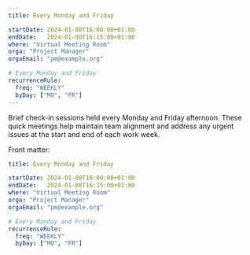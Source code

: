 ```yaml
---
title: Every Monday and Friday

startDate: 2024-01-08T16:00:00+01:00
endDate:   2024-01-08T16:15:00+01:00
where: "Virtual Meeting Room"
orga: "Project Manager"
orgaEmail: "pm@example.org"

# Every Monday and Friday
recurrenceRule:
  freq: "WEEKLY"
  byDay: ["MO", "FR"]
---
```

Brief check-in sessions held every Monday and Friday afternoon. These quick meetings help maintain team alignment and address any urgent issues at the start and end of each work week.

Front matter:

```yaml
title: Every Monday and Friday

startDate: 2024-01-08T16:00:00+01:00
endDate:   2024-01-08T16:15:00+01:00
where: "Virtual Meeting Room"
orga: "Project Manager"
orgaEmail: "pm@example.org"

# Every Monday and Friday
recurrenceRule:
  freq: "WEEKLY"
  byDay: ["MO", "FR"]
```
